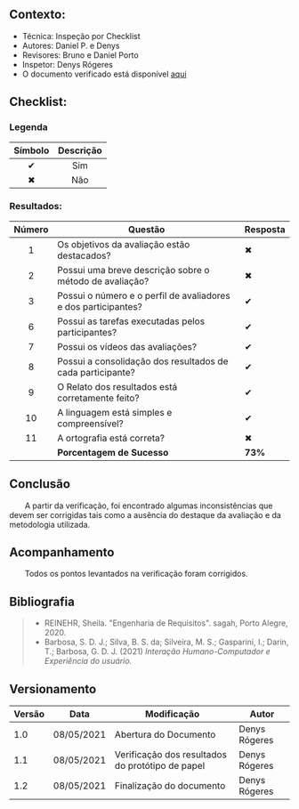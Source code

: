 ## Contexto:	
 - Técnica: Inspeção por Checklist
 - Autores: Daniel P. e Denys
 - Revisores: Bruno e Daniel Porto
 - Inspetor: Denys Rógeres
 - O documento verificado está disponível [aqui](https://interacao-humano-computador.github.io/2020.2-Ingresso.eear/design-ava-dese/nivel-2/resultado-prot-papel/)

## Checklist:

### Legenda 

|Símbolo|Descrição|
|:-:|:-:|
|✔|Sim|
|✖|Não|

### Resultados:
|Número|Questão|Resposta|
|:-:|--|--|
|1|Os objetivos da avaliação estão destacados?|✖|
|2|Possui uma breve descrição sobre o método de avaliação?|✖|
|3|Possui o número e o perfil de avaliadores e dos participantes?|✔|
|6|Possui as tarefas executadas pelos participantes?|✔|
|7|Possui os vídeos das avaliações?|✔|
|8|Possui a consolidação dos resultados de cada participante?|✔|
|9|O Relato dos resultados está corretamente feito?|✔|
|10|A linguagem está simples e compreensível?|✔|
|11|A ortografia está correta?|✖|
||**Porcentagem de Sucesso**|**73%**|  

## Conclusão
&emsp;&emsp;A partir da verificação, foi encontrado algumas inconsistências que devem ser corrigidas tais como a ausência do destaque da avaliação e da metodologia utilizada. 

## Acompanhamento
&emsp;&emsp;Todos os pontos levantados na verificação foram corrigidos.

## Bibliografia
> - REINEHR, Sheila. "Engenharia de Requisitos". sagah, Porto Alegre, 2020.
> - Barbosa, S. D. J.; Silva, B. S. da; Silveira, M. S.; Gasparini, I.; Darin, T.; Barbosa, G. D. J. (2021) *Interação Humano-Computador e Experiência do usuário.*

## Versionamento
|Versão|Data|Modificação|Autor|
|--|--|--|--|
|1.0|08/05/2021|Abertura do Documento|Denys Rógeres|
|1.1|08/05/2021|Verificação dos resultados do protótipo de papel|Denys Rógeres|
|1.2|08/05/2021|Finalização do documento|Denys Rógeres|
